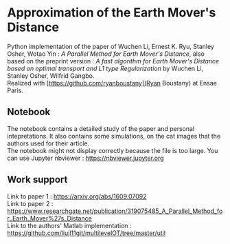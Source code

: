 # Approximation of the Earth Mover's Distance
Python implementation of the paper of Wuchen Li, Ernest K. Ryu, Stanley Osher, Wotao Yin  : *A Parallel Method for Earth Mover's Distance*, also based on the preprint version : *A fast algorithm for Earth Mover's Distance based on optimal transport and L1 type Regularization* by Wuchen Li, Stanley Osher, Wilfrid Gangbo.    
Realized with [https://github.com/ryanboustany](Ryan Boustany) at Ensae Paris. 

## Notebook
The notebook contains a detailed study of the paper and personal intepretations. It also contains some simulations, on the cat images that the authors used for their article.  
The notebook might not display correctly because the file is too large. You can use Jupyter nbviewer : https://nbviewer.jupyter.org

## Work support
Link to paper 1 : https://arxiv.org/abs/1609.07092  
Link to paper 2 : https://www.researchgate.net/publication/319075485_A_Parallel_Method_for_Earth_Mover%27s_Distance  
Link to the authors' Matlab implementation : https://github.com/liujl11git/multilevelOT/tree/master/util
